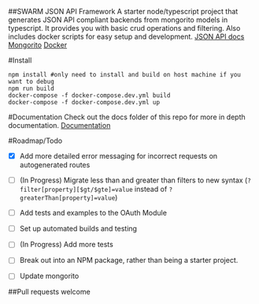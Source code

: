 ##SWARM JSON API Framework
A starter node/typescript project that generates JSON API compliant backends from mongorito models in typescript. It provides you with basic crud operations and filtering.
Also includes docker scripts for easy setup and development.
[JSON API docs](http://jsonapi.org/)
[Mongorito](https://github.com/vadimdemedes/mongorito)
[Docker](https://www.docker.com/)

#Install
```
npm install #only need to install and build on host machine if you want to debug
npm run build
docker-compose -f docker-compose.dev.yml build
docker-compose -f docker-compose.dev.yml up
```

#Documentation
Check out the docs folder of this repo for more in depth documentation.
[Documentation](/docs)


#Roadmap/Todo
- [X] Add more detailed error messaging for incorrect requests on autogenerated routes
- [ ] (In Progress) Migrate less than and greater than filters to new syntax (`?filter[property][$gt/$gte]=value` instead of `?greaterThan[property]=value`)
- [ ] Add tests and examples to the OAuth Module
- [ ] Set up automated builds and testing
- [ ] (In Progress) Add more tests
- [ ] Break out into an NPM package, rather than being a starter project.
- [ ] Update mongorito


##Pull requests welcome

